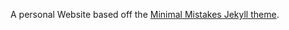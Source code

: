 A personal Website based off the  [Minimal Mistakes Jekyll theme](https://github.com/mmistakes/minimal-mistakes).